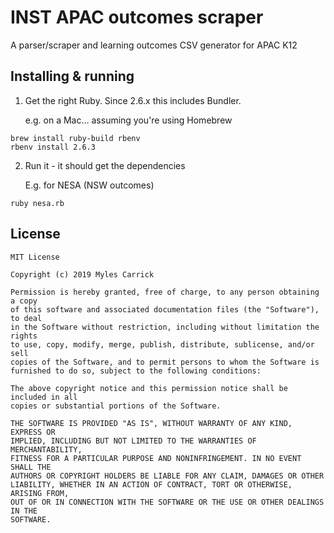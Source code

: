 # INST APAC outcomes scraper
A parser/scraper and learning outcomes CSV generator for APAC K12

## Installing & running

1. Get the right Ruby. Since 2.6.x this includes Bundler.

   e.g. on a Mac… assuming you're using Homebrew

```
brew install ruby-build rbenv
rbenv install 2.6.3
```

2. Run it - it should get the dependencies

   E.g. for NESA (NSW outcomes)

```
ruby nesa.rb
```



## License

```
MIT License

Copyright (c) 2019 Myles Carrick

Permission is hereby granted, free of charge, to any person obtaining a copy
of this software and associated documentation files (the "Software"), to deal
in the Software without restriction, including without limitation the rights
to use, copy, modify, merge, publish, distribute, sublicense, and/or sell
copies of the Software, and to permit persons to whom the Software is
furnished to do so, subject to the following conditions:

The above copyright notice and this permission notice shall be included in all
copies or substantial portions of the Software.

THE SOFTWARE IS PROVIDED "AS IS", WITHOUT WARRANTY OF ANY KIND, EXPRESS OR
IMPLIED, INCLUDING BUT NOT LIMITED TO THE WARRANTIES OF MERCHANTABILITY,
FITNESS FOR A PARTICULAR PURPOSE AND NONINFRINGEMENT. IN NO EVENT SHALL THE
AUTHORS OR COPYRIGHT HOLDERS BE LIABLE FOR ANY CLAIM, DAMAGES OR OTHER
LIABILITY, WHETHER IN AN ACTION OF CONTRACT, TORT OR OTHERWISE, ARISING FROM,
OUT OF OR IN CONNECTION WITH THE SOFTWARE OR THE USE OR OTHER DEALINGS IN THE
SOFTWARE.
```